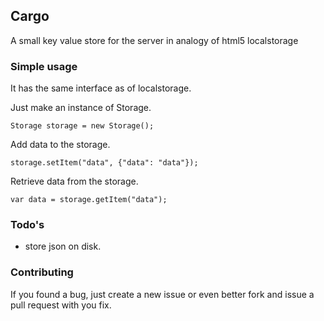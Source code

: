 ## Cargo ##

A small key value store for the server in analogy of html5 localstorage

### Simple usage ###

It has the same interface as of localstorage.

Just make an instance of Storage.

	Storage storage = new Storage();
	
Add data to the storage.

	storage.setItem("data", {"data": "data"});
	
Retrieve data from the storage.

	var data = storage.getItem("data");

### Todo's ###

- store json on disk.

### Contributing ###
 
If you found a bug, just create a new issue or even better fork and issue a
pull request with you fix.